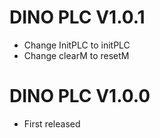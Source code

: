 # DINO PLC V1.0.1
- Change InitPLC to initPLC
- Change clearM  to resetM
# DINO PLC V1.0.0
- First released
